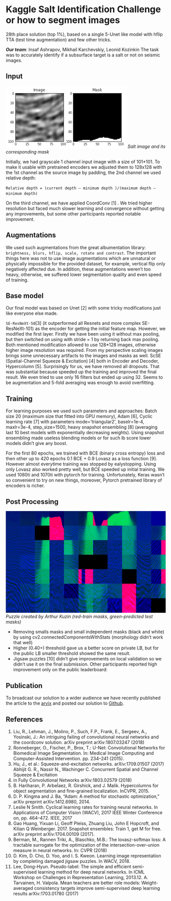 # Kaggle Salt Identification Challenge or how to segment images

28th place solution (top 1%), based on a single 5-Unet like model with hflip TTA (test time augmentation) and few other tricks.

***Our team***: Insaf Ashrapov, Mikhail Karchevskiy, Leonid Kozinkin
The task was to accurately identify if a subsurface target is a salt or not on seismic images.

## Input

![SALT](../_includes/image/../../images/kaggle-salt/salts.png)
*Salt image and its corresponding mask*

Initially, we had grayscale 1 channel input image with a size of 101*101. To make it usable with pretrained encoders we adjusted them to 128x128 with the 1st channel as the source image by padding, the 2nd channel we used relative depth:

`Relative depth = (current depth — minimum depth )/(maximum depth — minimum depth)`

On the third channel, we have applied CoordConv [1] . We tried higher resolution but faced much slower learning and convergence without getting any improvements, but some other participants reported notable improvement.

## Augmentations

We used such augmentations from the great albumentation library: `brightness, blurs, hflip, scale, rotate and contrast`. The important things here was not to use image augmentations which are unnatural or physically impossible for the provided dataset, for example, vertical flip only negatively affected due. In addition, these augmentations weren’t too heavy, otherwise, we suffered lower segmentation quality and even speed of training.

## Base model

Our final model was based on Unet [2] with some tricky modifications just like everyone else made.

`SE-ResNeXt-50`[3] (it outperformed all Resnets and more complex SE-ResNeXt-101) as the encoder for getting the initial feature map. However, we modified the first layer. Firstly we have been using it without max pooling, but then switched on using with stride = 1 by returning back max pooling. Both mentioned modification allowed to use 128*128 images, otherwise higher image resolution was required. From my perspective scaling images brings some unnecessary artifacts to the images and masks as well.
ScSE (Spatial-Channel Squeeze & Excitation) [4] both in Encoder and Decoder, Hypercolumn [5].
Surprisingly for us, we have removed all dropouts. That was substantial because speeded up the training and improved the final result. We even tried to use only 16 filters but ended up using 32. Seems to be augmentation and 5-fold averaging was enough to avoid overfitting.

## Training

For learning purposes we used such parameters and approaches:
Batch size 20 (maximum size that fitted into GPU memory), Adam [6], Cyclic learning rate [7] with parameters mode=’triangular2', baselr=1e-4, maxlr=3e-4, step_size=1500, heavy snapshot ensembling [8] (averaging last 10 best models with exponentially decreasing weights). Using snapshot ensembling made useless blending models or for such lb score lower models didn’t give any boost.

For the first 80 epochs, we trained with BCE (binary cross entropy) loss and then other up to 420 epochs 0.1 BCE + 0.9 Lovasz as a loss function [9]. However almost everytime training was stopped by ealystopping. Using only Lovasz also worked pretty well, but BCE speeded up initial training.
We used 1080ti and 1070ti with pytorch for training. Unfortunately, Keras wasn’t so convenient to try on new things, moreover, Pytorch pretrained library of encoders is richer.

## Post Processing

![mosaik](../images/kaggle-salt/mosaik.jpg)
*Puzzle created by Arthur Kuzin (red-train masks, green-predicted test masks)*

* Removing smalls masks and small independent masks (black and white) by using cv2.connectedComponentsWithStats (morphology didn’t work that well) 
* Higher (0.40+) threshold gave us a better score on private LB, but for the public LB smaller threshold showed the same result.
* Jigsaw puzzles [10] didn’t give improvements on local validation so we didn’t use it on the final submission. Other participants reported high improvement only on the public leaderboard:

## Publication

To broadcast our solution to a wider audience we have recently published the article to the [arvix](https://arxiv.org/abs/1812.01429) and posted our solution to [Github](https://github.com/K-Mike/Automatic-salt-deposits-segmentation).

## References

1. Liu, R., Lehman, J., Molino, P., Such, F.P., Frank, E., Sergeev, A., Yosinski, J.: An intriguing failing of convolutional neural networks and the coordconv solution. arXiv preprint arXiv:1807.03247 (2018)
2. Ronneberger, O., Fischer, P., Brox, T.: U-Net: Convolutional Networks for Biomedical Image Segmentation. In: Medical Image Computing and Computer-Assisted Intervention. pp. 234–241 (2015).
3. Hu, J., et al.: Squeeze-and-excitation networks. arXiv:1709.01507 (2017)
Abhijit G. R., Nassir N., Wachinger C. Concurrent Spatial and Channel Squeeze & Excitation 
4. in Fully Convolutional Networks arXiv:1803.02579 (2018)
5. B. Hariharan, P. Arbeĺaez, R. Girshick, and J. Malik. Hypercolumns for object segmentation and fine-grained localization. InCVPR, 2015.
6. D. P. Kingma and J. Ba, “Adam: A method for stochastic optimization,” arXiv preprint arXiv:1412.6980, 2014.
7. Leslie N Smith. Cyclical learning rates for training neural networks. In Applications of Computer Vision (WACV), 2017 IEEE Winter Conference on, pp. 464–472. IEEE, 2017
8. Gao Huang, Yixuan Li, Geoff Pleiss, Zhuang Liu, John E Hopcroft, and Kilian Q Weinberger. 2017. Snapshot ensembles: Train 1, get M for free. arXiv preprint arXiv:1704.00109 (2017).
9. Berman, M., Rannen Triki, A., Blaschko, M.B.: The lovasz-softmax loss: A tractable surrogate for the optimization of the intersection-over-union measure in neural networks. In: CVPR (2018)
10. D. Kim, D. Cho, D. Yoo, and I. S. Kweon. Learning image representation by completing damaged jigsaw puzzles. In WACV, 2018.
11. Lee, Dong-Hyun. Pseudo-label: The simple and efficient semi-supervised learning method for deep neural networks. In ICML Workshop on Challenges in Representation Learning, 2013.12. A. Tarvainen, H. Valpola. Mean teachers are better role models: Weight-averaged consistency targets improve semi-supervised deep learning results arXiv:1703.01780 (2017)